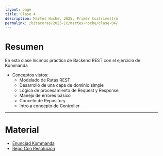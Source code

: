 ```yaml
---
layout: page
title: Clase 4
description: Martes Noche, 2025, Primer Cuatrimestre
permalink: /bitacoras/2025-1c/martes-noche/clase-04/
---
```


# Resumen

En esta clase hicimos práctica de Backend REST con el ejercicio de Kommanda

* Conceptos vistos:  
  * Modelado de Rutas REST
  * Desarrollo de una capa de dominio simple
  * Lógica de procesamiento de Request y Response
  * Manejo de errores básico
  * Conceto de Repository
  * Intro a concepto de Controller   
--- 

# Material

* [Enunciad Kommanda](https://docs.google.com/document/d/1QHOLDwn7LaETVxSIkOWK5nGT9xrBjatjZoiKafDebsw/edit?tab=t.0#heading=h.btqp28xuwru4)
* [Repo Con Resolución](https://github.com/ddso-utn/kommanda/tree/clase-2-sin-resolver)
